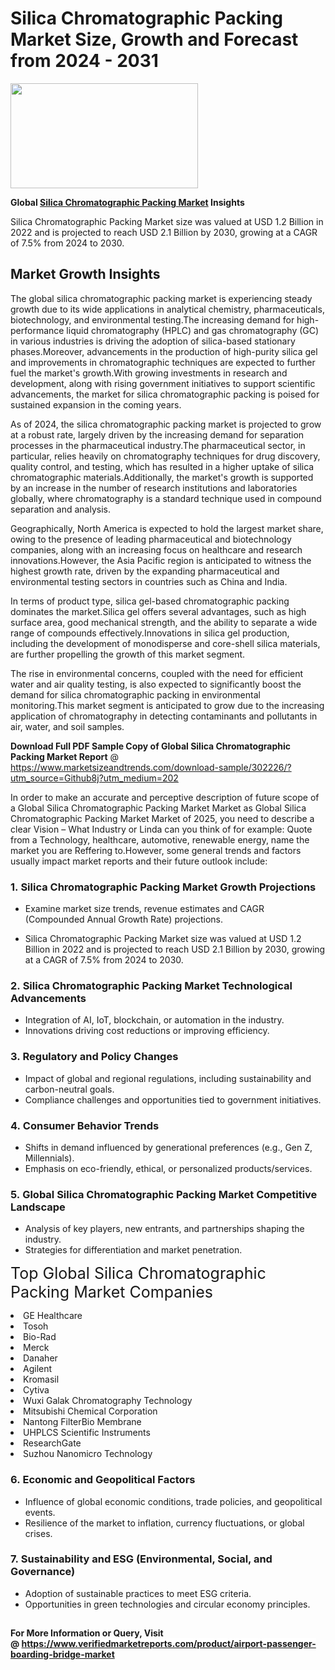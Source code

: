 <H1>Silica Chromatographic Packing Market Size, Growth and Forecast from 2024 - 2031</H1><img class="aligncenter size-medium wp-image-584254" src="https://thirdeyenews.in/wp-content/uploads/2024/09/Global-Market-Research-300x168.jpeg" alt="" width="300" height="168" /><p><strong>Global&nbsp;<a href="https://www.marketsizeandtrends.com/download-sample/302226/?utm_source=Github8j?utm_medium=202">Silica Chromatographic Packing Market</a> Insights</strong></p><p>Silica Chromatographic Packing Market size was valued at USD 1.2 Billion in 2022 and is projected to reach USD 2.1 Billion by 2030, growing at a CAGR of 7.5% from 2024 to 2030.</p><p><h2>Market Growth Insights</h2> <p>The global silica chromatographic packing market is experiencing steady growth due to its wide applications in analytical chemistry, pharmaceuticals, biotechnology, and environmental testing.The increasing demand for high-performance liquid chromatography (HPLC) and gas chromatography (GC) in various industries is driving the adoption of silica-based stationary phases.Moreover, advancements in the production of high-purity silica gel and improvements in chromatographic techniques are expected to further fuel the market's growth.With growing investments in research and development, along with rising government initiatives to support scientific advancements, the market for silica chromatographic packing is poised for sustained expansion in the coming years.</p> <p>As of 2024, the silica chromatographic packing market is projected to grow at a robust rate, largely driven by the increasing demand for separation processes in the pharmaceutical industry.The pharmaceutical sector, in particular, relies heavily on chromatography techniques for drug discovery, quality control, and testing, which has resulted in a higher uptake of silica chromatographic materials.Additionally, the market's growth is supported by an increase in the number of research institutions and laboratories globally, where chromatography is a standard technique used in compound separation and analysis.</p> <p>Geographically, North America is expected to hold the largest market share, owing to the presence of leading pharmaceutical and biotechnology companies, along with an increasing focus on healthcare and research innovations.However, the Asia Pacific region is anticipated to witness the highest growth rate, driven by the expanding pharmaceutical and environmental testing sectors in countries such as China and India.</p> <p>In terms of product type, silica gel-based chromatographic packing dominates the market.Silica gel offers several advantages, such as high surface area, good mechanical strength, and the ability to separate a wide range of compounds effectively.Innovations in silica gel production, including the development of monodisperse and core-shell silica materials, are further propelling the growth of this market segment.</p> <p>The rise in environmental concerns, coupled with the need for efficient water and air quality testing, is also expected to significantly boost the demand for silica chromatographic packing in environmental monitoring.This market segment is anticipated to grow due to the increasing application of chromatography in detecting contaminants and pollutants in air, water, and soil samples.</p> <p><span class=""><strong>Download Full PDF Sample Copy of Global Silica Chromatographic Packing Market Report</strong> @ <a href="https://www.marketsizeandtrends.com/download-sample/302226/?utm_source=Github8j?utm_medium=202" target="_blank">https://www.marketsizeandtrends.com/download-sample/302226/?utm_source=Github8j?utm_medium=202</a></span></p><p>In order to make an accurate and perceptive description of future scope of a Global&nbsp;Silica Chromatographic Packing Market Market as Global&nbsp;Silica Chromatographic Packing Market Market of 2025, you need to describe a clear Vision &ndash; What Industry or Linda can you think of for example: Quote from a Technology, healthcare, automotive, renewable energy, name the market you are Reffering to.However, some general trends and factors usually impact market reports and their future outlook include:</p><h3>1.&nbsp;<strong>Silica Chromatographic Packing Market Growth Projections</strong></h3><ul><li>Examine market size trends, revenue estimates and CAGR (Compounded Annual Growth Rate) projections.</li><li><p>Silica Chromatographic Packing Market size was valued at USD 1.2 Billion in 2022 and is projected to reach USD 2.1 Billion by 2030, growing at a CAGR of 7.5% from 2024 to 2030.</p></li></ul><h3>2.&nbsp;<strong>Silica Chromatographic Packing Market Technological Advancements</strong></h3><ul><li>Integration of AI, IoT, blockchain, or automation in the industry.</li><li>Innovations driving cost reductions or improving efficiency.</li></ul><h3>3.&nbsp;<strong>Regulatory and Policy Changes</strong></h3><ul><li>Impact of global and regional regulations, including sustainability and carbon-neutral goals.</li><li>Compliance challenges and opportunities tied to government initiatives.</li></ul><h3>4.&nbsp;<strong>Consumer Behavior Trends</strong></h3><ul><li>Shifts in demand influenced by generational preferences (e.g., Gen Z, Millennials).</li><li>Emphasis on eco-friendly, ethical, or personalized products/services.</li></ul><h3>5.&nbsp;<strong>Global Silica Chromatographic Packing Market Competitive Landscape</strong></h3><ul><li>Analysis of key players, new entrants, and partnerships shaping the industry.</li><li>Strategies for differentiation and market penetration.</li></ul><p data-pm-slice="1 1 []"><span style="color: inherit; font-family: inherit; font-size: 25px;">Top Global Silica Chromatographic Packing Market Companies</span></p><div class="" data-test-id=""><p><li>GE Healthcare</li><li> Tosoh</li><li> Bio-Rad</li><li> Merck</li><li> Danaher</li><li> Agilent</li><li> Kromasil</li><li> Cytiva</li><li> Wuxi Galak Chromatography Technology</li><li> Mitsubishi Chemical Corporation</li><li> Nantong FilterBio Membrane</li><li> UHPLCS Scientific Instruments</li><li> ResearchGate</li><li> Suzhou Nanomicro Technology</li></p></div><h3>6.&nbsp;<strong>Economic and Geopolitical Factors</strong></h3><ul><li>Influence of global economic conditions, trade policies, and geopolitical events.</li><li>Resilience of the market to inflation, currency fluctuations, or global crises.</li></ul><h3>7.&nbsp;<strong>Sustainability and ESG (Environmental, Social, and Governance)</strong></h3><ul><li>Adoption of sustainable practices to meet ESG criteria.</li><li>Opportunities in green technologies and circular economy principles.</li></ul><h2><strong style="font-size: 14px;">For More Information or Query, Visit @&nbsp;</strong><a style="background-color: #ffffff; font-size: 14px;" href="https://www.marketsizeandtrends.com/report/silica-chromatographic-packing-market/" target="_blank">https://www.verifiedmarketreports.com/product/airport-passenger-boarding-bridge-market</a></h2>